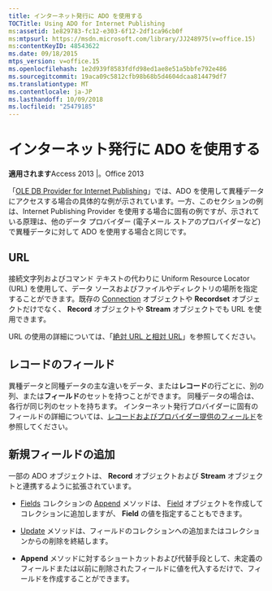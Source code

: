 ```yaml
---
title: インターネット発行に ADO を使用する
TOCTitle: Using ADO for Internet Publishing
ms:assetid: 1e829783-fc12-e303-6f12-2df1ca96cb0f
ms:mtpsurl: https://msdn.microsoft.com/library/JJ248975(v=office.15)
ms:contentKeyID: 48543622
ms.date: 09/18/2015
mtps_version: v=office.15
ms.openlocfilehash: 1e2d939f8583fdfd98ed1ae8e51a5bbfe792e486
ms.sourcegitcommit: 19aca09c5812cfb98b68b5d4604dcaa814479df7
ms.translationtype: MT
ms.contentlocale: ja-JP
ms.lasthandoff: 10/09/2018
ms.locfileid: "25479185"
---
```

# <a name="using-ado-for-internet-publishing"></a>インターネット発行に ADO を使用する


**適用されます**Access 2013 |。Office 2013



「[OLE DB Provider for Internet Publishing](the-ole-db-provider-for-internet-publishing.md)」では、ADO を使用して異種データにアクセスする場合の具体的な例が示されています。一方、このセクションの例は、Internet Publishing Provider を使用する場合に固有の例ですが、示されている原理は、他のデータ プロバイダー (電子メール ストアのプロバイダーなど) で異種データに対して ADO を使用する場合と同じです。

## <a name="urls"></a>URL

接続文字列およびコマンド テキストの代わりに Uniform Resource Locator (URL) を使用して、データ ソースおよびファイルやディレクトリの場所を指定することができます。既存の [Connection](connection-object-ado.md) オブジェクトや **Recordset** オブジェクトだけでなく、 **Record** オブジェクトや **Stream** オブジェクトでも URL を使用できます。

URL の使用の詳細については、「[絶対 URL と相対 URL](absolute-and-relative-urls.md)」を参照してください。

## <a name="record-fields"></a>レコードのフィールド

異種データと同種データの主な違いをデータ、または**レコード**の行ごとに、別の列、または**フィールド**のセットを持つことができます。 同種データの場合は、各行が同じ列のセットを持ちます。 インターネット発行プロバイダーに固有のフィールドの詳細については、[レコードおよびプロバイダー提供のフィールド](records-and-provider-supplied-fields.md)を参照してください。

## <a name="appending-new-fields"></a>新規フィールドの追加

一部の ADO オブジェクトは、 **Record** オブジェクトおよび **Stream** オブジェクトと連携するように拡張されています。

  - [Fields](fields-collection-ado.md) コレクションの [Append](append-method-ado.md) メソッドは、 [Field](field-object-ado.md) オブジェクトを作成してコレクションに追加しますが、 **Field** の値を指定することもできます。

  - [Update](update-method-ado.md) メソッドは、フィールドのコレクションへの追加またはコレクションからの削除を終結します。

  - **Append** メソッドに対するショートカットおよび代替手段として、未定義のフィールドまたは以前に削除されたフィールドに値を代入するだけで、フィールドを作成することができます。

